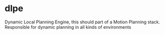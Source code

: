# dlpe
Dynamic Local Planning Engine, this should part of a Motion Planning stack. Responsible for dynamic planning in all kinds of environments
